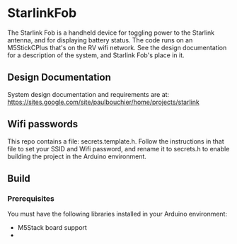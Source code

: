# StarlinkFob

The Starlink Fob is a handheld device for toggling power
to the Starlink antenna, and for displaying battery status. The code runs on an M5StickCPlus that's on the
RV wifi network. See the design documentation for a description of the system, and
Starlink Fob's place in it.

## Design Documentation

System design documentation and requirements are at:
https://sites.google.com/site/paulbouchier/home/projects/starlink

## Wifi passwords

This repo contains a file: secrets.template.h. Follow the instructions in that file to set
your SSID and Wifi password, and rename it to secrets.h to enable building the project in
the Arduino environment.

## Build

### Prerequisites

You must have the following libraries installed in your Arduino environment:
- M5Stack board support
- 
